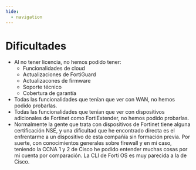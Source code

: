 ```yaml
---
hide:
  - navigation
---
```


# Dificultades

* Al no tener licencia, no hemos podido tener:
    * Funcionalidades de cloud
    * Actualizaciones de FortiGuard
    * Actualizacones de firmware
    * Soporte técnico
    * Cobertura de garantía
* Todas las funcionalidades que tenían que ver con WAN, no hemos podido probarlas.
* Todas las funcionalidades que tenían que ver con dispositivos adicionales de Fortinet como FortiExtender, no hemos podido probarlas.
* Normalmente la gente que trata con dispositivos de Fortinet tiene alguna certificación NSE, y una dificultad que he encontrado directa es el enfrentarme a un dispositivo de esta compañía sin formación previa. Por suerte, con conocimientos generales sobre firewall y en mi caso, teniendo la CCNA 1 y 2 de Cisco he podido entender muchas cosas por mi cuenta por comparación. La CLI de Forti OS es muy parecida a la de Cisco.
